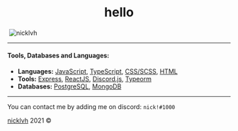 <h1 align="center">hello</h1>

<p>&nbsp;<img align="center" src="https://github-readme-stats.vercel.app/api?username=nicklvh&show_icons=true&theme=tokyonight&locale=en" alt="nicklvh" /></p>

----

#### Tools, Databases and Languages: 
  - **Languages:** [JavaScript](https://www.javascript.com/), [TypeScript](https://typescriptlang.org), [CSS/SCSS](https://www.w3schools.com/Css/), [HTML](https://www.w3schools.com/html/)
  - **Tools:** [Express](http://expressjs.com/), [ReactJS](https://reactjs.org/), [Discord.js](https://discord.js.org/), [Typeorm](https://typeorm.io/)
  - **Databases:** [PostgreSQL](https://www.postgresql.org/), [MongoDB](https://mongodb.com/)
  
----

You can contact me by adding me on discord: `nick!#1000`

[nicklvh](https://github.com/nicklvh/) 2021 &copy; 
